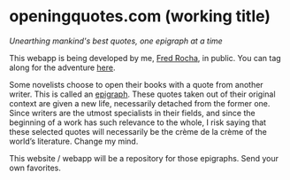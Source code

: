 # openingquotes.com (working title)
_Unearthing mankind's best quotes, one epigraph at a time_

This webapp is being developed by me, [Fred Rocha](https://fredrocha.net/), in public. You can tag along
for the adventure [here](https://fredrocha.net/2024/08/07/building-a-crud-application-using-ruby-on-rails-in-2024/).

Some novelists choose to open their books with a quote from another writer. This is called an [epigraph](https://en.wikipedia.org/wiki/Epigraph_(literature)). These quotes 
taken out of their original context are given a new life, necessarily detached from the former one. Since writers are 
the utmost specialists in their fields, and since the beginning of a work has such relevance to the whole, I risk saying 
that these selected quotes will necessarily be the crème de la crème of the world’s literature. Change my mind.

This website / webapp will be a repository for those epigraphs. Send your own favorites.